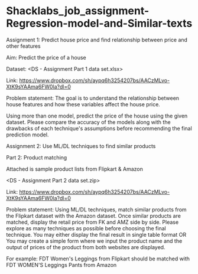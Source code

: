 # Shacklabs_job_assignment-Regression-model-and-Similar-texts
Assignment 1: Predict house price and find relationship between price and other features

Aim: Predict the price of a house

Dataset: <DS - Assignment Part 1 data set.xlsx>

Link: https://www.dropbox.com/sh/aypq6h3254207bs/AACzMLvo-XtK9sYAAma6FW0la?dl=0

Problem statement: The goal is to understand the relationship between house features and how these
variables affect the house price.

Using more than one model, predict the price of the house using the given dataset. Please compare the
accuracy of the models along with the drawbacks of each technique's assumptions before recommending
the final prediction model.

Assignment 2: Use ML/DL techniques to find similar products

Part 2: Product matching

Attached is sample product lists from Flipkart & Amazon

<DS - Assignment Part 2 data set.zip>

Link: https://www.dropbox.com/sh/aypq6h3254207bs/AACzMLvo-XtK9sYAAma6FW0la?dl=0

Problem statement:
Using ML/DL techniques, match similar products from the Flipkart dataset with the Amazon dataset. Once
similar products are matched, display the retail price from FK and AMZ side by side. Please explore as
many techniques as possible before choosing the final technique.
You may either display the final result in single table format OR You may create a simple form where we
input the product name and the output of prices of the product from both websites are displayed.

For example:
FDT Women's Leggings from Flipkart should be matched with FDT WOMEN'S Leggings Pants from
Amazon
